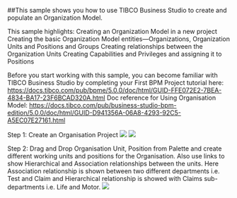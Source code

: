 ##This sample shows you how to use TIBCO Business Studio to create and populate an Organization Model.

This sample highlights:
Creating an Organization Model in a new project
Creating the basic Organization Model entities—Organizations, Organization Units and Positions and Groups
Creating relationships between the Organization Units
Creating Capabilities and Privileges and assigning it to Positions

Before you start working with this sample, you can become familiar with TIBCO Business Studio by completing your First BPM Project tutorial here: https://docs.tibco.com/pub/bpme/5.0.0/doc/html/GUID-FFE072E2-7BEA-4834-BA17-23F6BCAD320A.html
Doc reference for Using Organisation Model: https://docs.tibco.com/pub/business-studio-bpm-edition/5.0.0/doc/html/GUID-D941356A-06A8-4293-92C5-A5EC07E27161.html

Step 1: Create an Organisation Project
![ ](import-screenshots/OrganisationModelProject/1.png)
![ ](import-screenshots/OrganisationModelProject/2.png)

Step 2: Drag and Drop Organisation Unit, Position from Palette and create different working units and positions for the Organisation. Also use links to show Hierarchical and Association relationships between the units. Here Association relationship is shown between two different departments i.e. Test and Claim and Hierarchical relationship is showed with Claims sub-departments i.e. Life and Motor.
![ ](import-screenshots/OrganisationModelProject/3.png)



